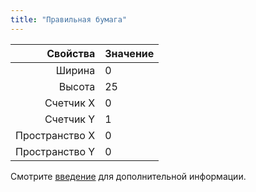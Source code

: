 ```yaml
---
title: "Правильная бумага"
---
```


|       Свойства | Значение |
| --------------:|:-------- |
|         Ширина | 0        |
|         Высота | 25       |
|      Счетчик X | 0        |
|      Счетчик Y | 1        |
| Пространство X | 0        |
| Пространство Y | 0        |

Смотрите [введение](intro) для дополнительной информации.
